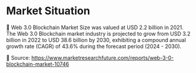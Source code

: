 # Market Situation

🔸 Web 3.0 Blockchain Market Size was valued at USD 2.2 billion in 2021. The Web 3.0 Blockchain market industry is projected to grow from USD 3.2 billion in 2022 to USD 38.6 billion by 2030, exhibiting a compound annual growth rate (CAGR) of 43.6% during the forecast period (2024 - 2030).&#x20;

🔸 Source: https://www.marketresearchfuture.com/reports/web-3-0-blockchain-market-10746
